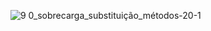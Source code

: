 ![9 0_sobrecarga_substituição_métodos-20-1](https://github.com/user-attachments/assets/bc7f1917-a4af-41de-87c0-104c80c3a4b9)
